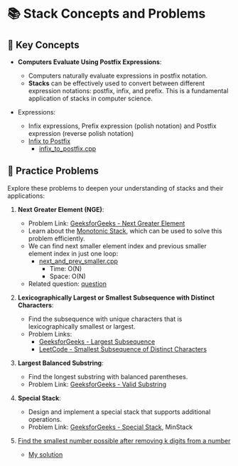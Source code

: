 # 📚 Stack Concepts and Problems

## 📝 Key Concepts

- **Computers Evaluate Using Postfix Expressions**:  
  - Computers naturally evaluate expressions in postfix notation.
  - **Stacks** can be effectively used to convert between different expression notations: postfix, infix, and prefix. This is a fundamental application of stacks in computer science.

- Expressions:
   - Infix expressions, Prefix expression (polish notation) and Postfix expression (reverse polish notation)
   - [Infix to Postfix](https://www.geeksforgeeks.org/problems/infix-to-postfix-1587115620/1)
      - [infix_to_postfix.cpp](infix_to_postfix.cpp)


## 🧩 Practice Problems

Explore these problems to deepen your understanding of stacks and their applications:

1. **Next Greater Element (NGE)**:  
   - Problem Link: [GeeksforGeeks - Next Greater Element](https://www.geeksforgeeks.org/next-greater-element/)
   - Learn about the [Monotonic Stack](https://www.geeksforgeeks.org/introduction-to-monotonic-stack-2/), which can be used to solve this problem efficiently.
   - We can find next smaller element index and previous smaller element index in just one loop: 
      - [next_and_prev_smaller.cpp](next_and_prev_smaller.cpp)
         - Time: O(N)
         - Space: O(N)
   - Related question: [question](https://www.geeksforgeeks.org/problems/maximum-rectangular-area-in-a-histogram-1587115620/1)

2. **Lexicographically Largest or Smallest Subsequence with Distinct Characters**:
   - Find the subsequence with unique characters that is lexicographically smallest or largest.
   - Problem Links:
     - [GeeksforGeeks - Largest Subsequence](https://www.geeksforgeeks.org/lexicographically-largest-subsequence-containing-all-distinct-characters-only-once/)
     - [LeetCode - Smallest Subsequence of Distinct Characters](https://leetcode.com/problems/smallest-subsequence-of-distinct-characters/description/)

3. **Largest Balanced Substring**:
   - Find the longest substring with balanced parentheses.
   - Problem Link: [GeeksforGeeks - Valid Substring](https://www.geeksforgeeks.org/problems/valid-substring0624/1?itm_source=geeksforgeeks&itm_medium=article&itm_campaign=practice_card)

4. **Special Stack**:
   - Design and implement a special stack that supports additional operations. 
   - Problem Link: [GeeksforGeeks - Special Stack](https://www.geeksforgeeks.org/design-and-implement-special-stack-data-structure/), MinStack

5. [Find the smallest number possible after removing k digits from a number](https://leetcode.com/problems/remove-k-digits/submissions/1487612346/)
   - [My solution](smallest_possible_num.cpp)
